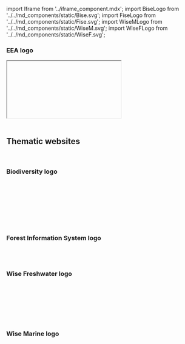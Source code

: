 import Iframe from '../iframe_component.mdx';
import BiseLogo from '../../md_components/static/Bise.svg';
import FiseLogo from '../../md_components/static/Fise.svg';
import WiseMLogo from '../../md_components/static/WiseM.svg';
import WiseFLogo from '../../md_components/static/WiseF.svg';

### EEA logo

<div className="thematicLogos">

<Iframe id='components-logo--logo' > </Iframe>

</div>

<br/> 

## Thematic websites
<br/> 

### Biodiversity logo

<br/> <br/>

<BiseLogo className="thematicLogos" /> 

<br/> <br/><br/> <br/>

### Forest Information System logo

<FiseLogo className="thematicLogos" />

<br/> <br/>

### Wise Freshwater logo
<br/>

<WiseFLogo className="thematicLogos" />

<br/> <br/> <br/> <br/>

### Wise Marine logo
<br/>

<WiseMLogo className="thematicLogos" />
